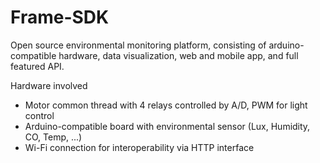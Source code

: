 # Frame-SDK
Open source environmental monitoring platform, consisting of arduino-compatible hardware, data visualization, web and mobile app, and full featured API.

Hardware involved
- Motor common thread with 4 relays controlled by A/D, PWM for light control
- Arduino-compatible board with environmental sensor (Lux, Humidity, CO, Temp, ...)
- Wi-Fi connection for interoperability via HTTP interface
